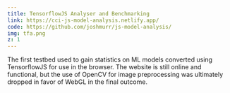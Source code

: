 ```yaml
---
title: TensorflowJS Analyser and Benchmarking
link: https://cci-js-model-analysis.netlify.app/
code: https://github.com/joshmurr/js-model-analysis/
img: tfa.png
z: 1
---
```


The first testbed used to gain statistics on ML models converted using TensorflowJS for use in the browser. The website is still online and functional, but the use of OpenCV for image preprocessing was ultimately dropped in favor of WebGL in the final outcome.

